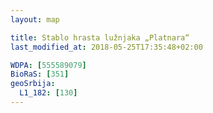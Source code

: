 ```yaml
---
layout: map

title: Stablo hrasta lužnjaka „Platnara“
last_modified_at: 2018-05-25T17:35:48+02:00

WDPA: [555589079]
BioRaS: [351]
geoSrbija:
  L1_182: [130]
---
```

